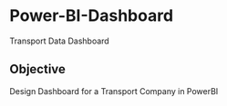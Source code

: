 # Power-BI-Dashboard
Transport Data Dashboard

## Objective
Design Dashboard for a Transport Company in PowerBI
